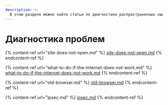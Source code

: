 ```yaml
---
description: >-
  В этом разделе можно найти статьи по диагностике распространенных ошибок при работе с Ideco NGFW.
---
```


# Диагностика проблем

{% content-ref url="site-does-not-open.md" %}
[site-does-not-open.md](site-does-not-open.md)
{% endcontent-ref %}

{% content-ref url="what-to-do-if-the-internet-does-not-work.md" %}
[what-to-do-if-the-internet-does-not-work.md](what-to-do-if-the-internet-does-not-work.md)
{% endcontent-ref %}

{% content-ref url="old-browser.md" %}
[old-browser.md](old-browser.md)
{% endcontent-ref %}

{% content-ref url="ipsec.md" %}
[ipsec.md](ipsec.md)
{% endcontent-ref %}